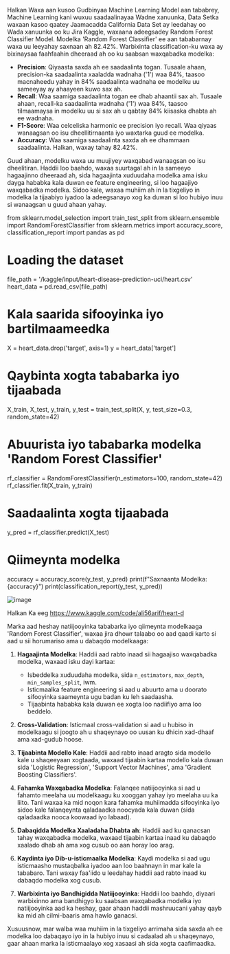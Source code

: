 Halkan Waxa aan kusoo Gudbinyaa Machine Learning Model aan tababrey, Machine Learning kani wuxuu saadaalinayaa Wadne xanuunka, Data Setka waxaan kasoo qaatey Jaamacadda California Data Set ay leedahay oo Wada xanuunka oo ku Jira Kaggle, waxaana adeegsadey Random Forest Classifier Model.
Modelka 'Random Forest Classifier' ee aan tababarnay waxa uu leeyahay saxnaan ah 82.42%. Warbixinta classification-ku waxa ay bixinaysaa faahfaahin dheeraad ah oo ku saabsan waxqabadka modelka:

- **Precision**: Qiyaasta saxda ah ee saadaalinta togan. Tusaale ahaan, precision-ka saadaalinta xaaladda wadnaha ('1') waa 84%, taasoo macnaheedu yahay in 84% saadaalinta wadnaha ee modelku uu sameeyay ay ahaayeen kuwo sax ah.
- **Recall**: Waa saamiga saadaalinta togan ee dhab ahaantii sax ah. Tusaale ahaan, recall-ka saadaalinta wadnaha ('1') waa 84%, taasoo tilmaamaysa in modelku uu si sax ah u qabtay 84% kiisaska dhabta ah ee wadnaha.
- **F1-Score**: Waa celceliska harmonic ee precision iyo recall. Waa qiyaas wanaagsan oo isu dheellitirnaanta iyo waxtarka guud ee modelka.
- **Accuracy**: Waa saamiga saadaalinta saxda ah ee dhammaan saadaalinta. Halkan, waxay tahay 82.42%.

Guud ahaan, modelku waxa uu muujiyey waxqabad wanaagsan oo isu dheelitiran. Haddii loo baahdo,
waxaa suurtagal ah in la sameeyo hagaajinno dheeraad ah, sida hagaajinta xuduudaha modelka ama isku dayga hababka kala duwan ee feature engineering, 
si loo hagaajiyo waxqabadka modelka. Sidoo kale, waxaa muhiim ah in la tixgeliyo in modelka la tijaabiyo iyadoo la adeegsanayo xog ka duwan si loo hubiyo inuu si wanaagsan u guud ahaan yahay.

from sklearn.model_selection import train_test_split
from sklearn.ensemble import RandomForestClassifier
from sklearn.metrics import accuracy_score, classification_report
import pandas as pd

# Loading the dataset
file_path = '/kaggle/input/heart-disease-prediction-uci/heart.csv'
heart_data = pd.read_csv(file_path)

# Kala saarida sifooyinka iyo bartilmaameedka
X = heart_data.drop('target', axis=1)
y = heart_data['target']

# Qaybinta xogta tababarka iyo tijaabada
X_train, X_test, y_train, y_test = train_test_split(X, y, test_size=0.3, random_state=42)

# Abuurista iyo tababarka modelka 'Random Forest Classifier'
rf_classifier = RandomForestClassifier(n_estimators=100, random_state=42)
rf_classifier.fit(X_train, y_train)

# Saadaalinta xogta tijaabada
y_pred = rf_classifier.predict(X_test)

# Qiimeynta modelka
accuracy = accuracy_score(y_test, y_pred)
print(f"Saxnaanta Modelka: {accuracy}")
print(classification_report(y_test, y_pred))


![image](https://github.com/Ali56Arif/Ali56Arif-Heart-Disease-Prediction-UC/assets/79138028/c5ac9df3-c0ae-4be8-9a95-a06a15141cf1)


Halkan Ka eeg
https://www.kaggle.com/code/ali56arif/heart-d


Marka aad heshay natiijooyinka tababarka iyo qiimeynta modelkaaga 'Random Forest Classifier', waxaa jira dhowr talaabo oo aad qaadi karto si aad u sii horumariso ama u dabaqdo modelkaaga:

1. **Hagaajinta Modelka**: Haddii aad rabto inaad sii hagaajiso waxqabadka modelka, waxaad isku dayi kartaa:
   - Isbeddelka xuduudaha modelka, sida `n_estimators`, `max_depth`, `min_samples_split`, iwm.
   - Isticmaalka feature engineering si aad u abuurto ama u doorato sifooyinka saameynta ugu badan ku leh saadaasha.
   - Tijaabinta hababka kala duwan ee xogta loo nadiifiyo ama loo beddelo.

2. **Cross-Validation**: Isticmaal cross-validation si aad u hubiso in modelkaagu si joogto ah u shaqeynayo oo uusan ku dhicin xad-dhaaf ama xad-gudub hoose.

3. **Tijaabinta Modello Kale**: Haddii aad rabto inaad aragto sida modello kale u shaqeeyaan xogtaada, waxaad tijaabin kartaa modello kala duwan sida 'Logistic Regression', 'Support Vector Machines', ama 'Gradient Boosting Classifiers'.

4. **Fahamka Waxqabadka Modelka**: Falanqee natiijooyinka si aad u fahamto meelaha uu modelkaagu ku xooggan yahay iyo meelaha uu ka liito. Tani waxaa ka mid noqon kara fahamka muhiimadda sifooyinka iyo sidoo kale falanqeynta qaladaadka noocyada kala duwan (sida qaladaadka nooca koowaad iyo labaad).

5. **Dabaqidda Modelka Xaaladaha Dhabta ah**: Haddii aad ku qanacsan tahay waxqabadka modelka, waxaad tijaabin kartaa inaad ku dabaqdo xaalado dhab ah ama xog cusub oo aan horay loo arag.

6. **Kaydinta iyo Dib-u-isticmaalka Modelka**: Kaydi modelka si aad ugu isticmaasho mustaqbalka iyadoo aan loo baahnayn in mar kale la tababaro. Tani waxay faa'iido u leedahay haddii aad rabto inaad ku dabaqdo modelka xog cusub.

7. **Warbixinta iyo Bandhigidda Natiijooyinka**: Haddii loo baahdo, diyaari warbixinno ama bandhigyo ku saabsan waxqabadka modelka iyo natiijooyinka aad ka heshay, gaar ahaan haddii mashruucani yahay qayb ka mid ah cilmi-baaris ama hawlo ganacsi.

Xusuusnow, mar walba waa muhiim in la tixgeliyo arrimaha sida saxda ah ee modelka loo dabaqayo iyo in la hubiyo inuu si cadaalad ah u shaqeynayo, gaar ahaan marka la isticmaalayo xog xasaasi ah sida xogta caafimaadka.
